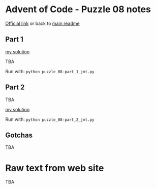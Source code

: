 # Advent of Code - Puzzle 08 notes

[Official link](https://adventofcode.com/2022/day/8) or back to [main readme](../readme.md)

## Part 1

[my solution](puzzle_08-part_1_jmt.py)

TBA

Run with:
```python puzzle_08-part_1_jmt.py```

## Part 2

TBA

[my solution](puzzle_08-part_2_jmt.py)

Run with:
```python puzzle_08-part_2_jmt.py```

## Gotchas

TBA

# Raw text from web site

TBA
